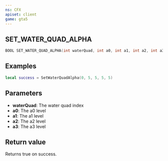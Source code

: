 ```yaml
---
ns: CFX
apiset: client
game: gta5
---
```

## SET_WATER_QUAD_ALPHA

```c
BOOL SET_WATER_QUAD_ALPHA(int waterQuad, int a0, int a1, int a2, int a3);
```
## Examples

```lua
local success = SetWaterQuadAlpha(0, 5, 5, 5, 5)
```

## Parameters
* **waterQuad**: The water quad index
* **a0**: The a0 level
* **a1**: The a1 level
* **a2**: The a2 level
* **a3**: The a3 level

## Return value
Returns true on success.